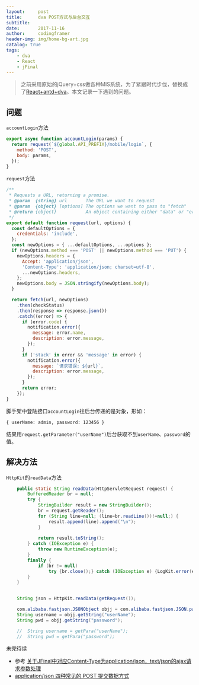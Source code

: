 ```yaml
---
layout:     post
title:      dva POST方式与后台交互
subtitle:   
date:       2017-11-16
author:     codingframer
header-img: img/home-bg-art.jpg
catalog: true
tags:
    - dva
    - React
    - jFinal
---
```


> 之前采用原始的jQuery+css做各种MIS系统，为了紧跟时代步伐，替换成了[React+antd+dva](http://scaffold.ant.design/#/scaffolds/ant-design-pro)。本文记录一下遇到的问题。

## 问题

`accountLogin`方法

```js
export async function accountLogin(params) {
  return request(`${global.API_PREFIX}/mobile/login`, {
    method: 'POST',
    body: params,
  });
}
```


`request`方法

```js
/**
 * Requests a URL, returning a promise.  
 * @param  {string} url       The URL we want to request  
 * @param  {object} [options] The options we want to pass to "fetch"  
 * @return {object}           An object containing either "data" or "err"  
 */
export default function request(url, options) {
  const defaultOptions = {
    credentials: 'include',
  };
  const newOptions = { ...defaultOptions, ...options };
  if (newOptions.method === 'POST' || newOptions.method === 'PUT') {
    newOptions.headers = {
      Accept: 'application/json',
      'Content-Type': 'application/json; charset=utf-8',
      ...newOptions.headers,
    };
    newOptions.body = JSON.stringify(newOptions.body);
  }

  return fetch(url, newOptions)
    .then(checkStatus)
    .then(response => response.json())
    .catch((error) => {
      if (error.code) {
        notification.error({
          message: error.name,
          description: error.message,
        });
      }
      if ('stack' in error && 'message' in error) {
        notification.error({
          message: `请求错误: ${url}`,
          description: error.message,
        });
      }
      return error;
    });
}
```

脚手架中登陆接口`accountLogin`往后台传递的是对象，形如：

```{ userName: admin, password: 123456 }```

结果用`request.getParameter("userName")`后台获取不到`userName`、`password`的值。

## 解决方法

`HttpKit`的`readData`方法
```java
	public static String readData(HttpServletRequest request) {
		BufferedReader br = null;
		try {
			StringBuilder result = new StringBuilder();
			br = request.getReader();
			for (String line=null; (line=br.readLine())!=null;) {
				result.append(line).append("\n");
			}
			
			return result.toString();
		} catch (IOException e) {
			throw new RuntimeException(e);
		}
		finally {
			if (br != null)
				try {br.close();} catch (IOException e) {LogKit.error(e.getMessage(), e);}
		}
	}
	
```

```java
	String json = HttpKit.readData(getRequest());

	com.alibaba.fastjson.JSONObject objj = com.alibaba.fastjson.JSON.parseObject(json);
	String username = objj.getString("userName");
	String pwd = objj.getString("password");

	//	String username = getPara("userName");
	//	String pwd = getPara("password");
```



未完待续

- 参考 [关于JFinal中对应Content-Type为application/json，text/json的ajax请求参数处理](http://www.jfinal.com/share/231)
- [application/json 四种常见的 POST 提交数据方式](http://blog.csdn.net/tycoon1988/article/details/40080691)
